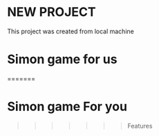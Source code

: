 # NEW PROJECT

This project was created from local machine

# Simon game for us

=======

# Simon game For you

> > > > > > > Features
